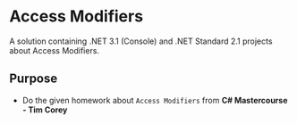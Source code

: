 # Access Modifiers
A solution containing .NET 3.1 (Console) and .NET Standard 2.1 projects about Access Modifiers.

## Purpose
- Do the given homework about `Access Modifiers` from **C# Mastercourse - Tim Corey**